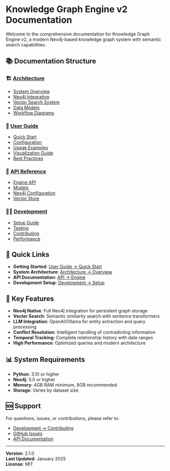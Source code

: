# Knowledge Graph Engine v2 Documentation

Welcome to the comprehensive documentation for Knowledge Graph Engine v2, a modern Neo4j-based knowledge graph system with semantic search capabilities.

## 📚 Documentation Structure

### 🏗️ [Architecture](./architecture/README.md)
- [System Overview](./architecture/overview.md)
- [Neo4j Integration](./architecture/neo4j-integration.md)
- [Vector Search System](./architecture/vector-search.md)
- [Data Models](./architecture/data-models.md)
- [Workflow Diagrams](./architecture/workflows.md)

### 📖 [User Guide](./user-guide/README.md)
- [Quick Start](./user-guide/quick-start.md)
- [Configuration](./user-guide/configuration.md)
- [Usage Examples](./user-guide/examples.md)
- [Visualization Guide](./user-guide/visualization.md)
- [Best Practices](./user-guide/best-practices.md)

### 🔧 [API Reference](./api/README.md)
- [Engine API](./api/engine.md)
- [Models](./api/models.md)
- [Neo4j Configuration](./api/neo4j-config.md)
- [Vector Store](./api/vector-store.md)

### 👩‍💻 [Development](./development/README.md)
- [Setup Guide](./development/setup.md)
- [Testing](./development/testing.md)
- [Contributing](./development/contributing.md)
- [Performance](./development/performance.md)

## 🚀 Quick Links

- **Getting Started**: [User Guide → Quick Start](./user-guide/quick-start.md)
- **System Architecture**: [Architecture → Overview](./architecture/overview.md)
- **API Documentation**: [API → Engine](./api/engine.md)
- **Development Setup**: [Development → Setup](./development/setup.md)

## 🎯 Key Features

- **Neo4j Native**: Full Neo4j integration for persistent graph storage
- **Vector Search**: Semantic similarity search with sentence transformers
- **LLM Integration**: OpenAI/Ollama for entity extraction and query processing
- **Conflict Resolution**: Intelligent handling of contradicting information
- **Temporal Tracking**: Complete relationship history with date ranges
- **High Performance**: Optimized queries and modern architecture

## 📊 System Requirements

- **Python**: 3.10 or higher
- **Neo4j**: 5.0 or higher
- **Memory**: 4GB RAM minimum, 8GB recommended
- **Storage**: Varies by dataset size

## 🆘 Support

For questions, issues, or contributions, please refer to:
- [Development → Contributing](./development/contributing.md)
- [GitHub Issues](https://github.com/your-org/kg-engine-v2/issues)
- [API Documentation](./api/README.md)

---

**Version**: 2.1.0  
**Last Updated**: January 2025  
**License**: MIT